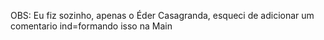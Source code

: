 OBS:
Eu fiz sozinho, apenas o Éder Casagranda, esqueci de adicionar um comentario ind=formando isso na Main
